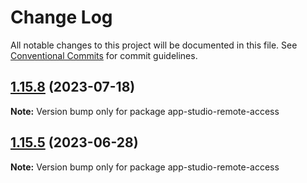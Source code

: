 # Change Log

All notable changes to this project will be documented in this file.
See [Conventional Commits](https://conventionalcommits.org) for commit guidelines.

## [1.15.8](https://github.com/SAP/app-studio-toolkit/compare/v1.15.7...v1.15.8) (2023-07-18)

**Note:** Version bump only for package app-studio-remote-access

## [1.15.5](https://github.com/SAP/app-studio-toolkit/compare/v1.15.4...v1.15.5) (2023-06-28)

**Note:** Version bump only for package app-studio-remote-access
